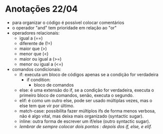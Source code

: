 # Anotações 22/04

-  para organizar o código é possível colocar comentários
- o operador "and" tem prioridade em relação ao "or"
- operadores relacionais:
  - igual a (==)
  - diferente de (!=)
  - maior que (>)
  - menor que (<)
  - maior ou igual a (>=)
  - menor ou igual a (<=)
- comandos condicionais:
  - if: executa um bloco de códigos apenas se a condição for verdadeira
    - if condition:
        -  bloco de comandos
  - else: é uma extensão do if, se a condição for verdadeira, executa o primeiro bloco de comandos, senão, executa o segundo.
  - elif: é como um outro else, pode ser usado múltiplas vezes, mas o else tem que vir por último.
  - match-case: possibilita fazer múltiplos ifs de forma menos verbosa, não é algo vital, mas deixa mais organizado (syntactic sugar).
  - inline: outra forma de escrever um if/else (outro syntactic sugar).
  - *lembrar de sempre colocar dois pontos : depois dos if, else, e elif.*
